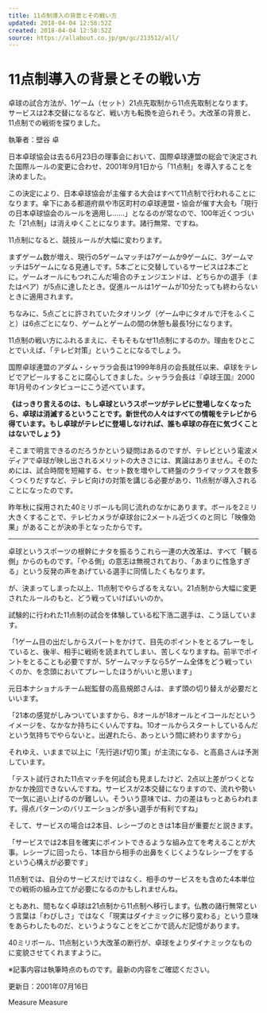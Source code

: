 ```yaml
---
title: 11点制導入の背景とその戦い方
updated: 2018-04-04 12:58:52Z
created: 2018-04-04 12:58:52Z
source: https://allabout.co.jp/gm/gc/213512/all/
---
```


# 11点制導入の背景とその戦い方

卓球の試合方法が、1ゲーム（セット）21点先取制から11点先取制となります。サービスは2本交替になるなど、戦い方も転換を迫られそう。大改革の背景と、11点制での戦術を探りました。

執筆者：壁谷 卓

日本卓球協会は去る6月23日の理事会において、国際卓球連盟の総会で決定された国際ルールの変更に合わせ、2001年9月1日から「11点制」を導入することを決めました。

この決定により、日本卓球協会が主催する大会はすべて11点制で行われることになります。傘下にある都道府県や市区町村の卓球連盟・協会が催す大会も「現行の日本卓球協会のルールを適用し……」となるのが常なので、100年近くつづいた「21点制」は消えゆくことになります。諸行無常、ですね。

11点制になると、競技ルールが大幅に変わります。

まずゲーム数が増え、現行の5ゲームマッチは7ゲームか9ゲームに、3ゲームマッチは5ゲームになる見通しです。5本ごとに交替しているサービスは2本ごとに。ゲームオールにもつれこんだ場合のチェンジエンドは、どちらかの選手（またはペア）が5点に達したとき。促進ルールは1ゲームが10分たっても終わらないときに適用されます。

ちなみに、5点ごとに許されていたタオリング（ゲーム中にタオルで汗をふくこと）は6点ごとになり、ゲームとゲームの間の休憩も最長1分になります。

11点制の戦い方にふれるまえに、そもそもなぜ11点制にするのか。理由をひとことでいえば、「テレビ対策」ということになるでしょう。

国際卓球連盟のアダム・シャララ会長は1999年8月の会長就任以来、卓球をテレビでアピールすることに腐心してきました。シャララ会長は『卓球王国』2000年1月号のインタビューにこう述べています。

**《はっきり言えるのは、もし卓球というスポーツがテレビに登場しなくなったら、卓球は消滅するということです。新世代の人々はすべての情報をテレビから得ています。もし卓球がテレビに登場しなければ、誰も卓球の存在に気づくことはないでしょう》**

そこまで明言できるのだろうかという疑問はあるのですが、テレビという電波メディアで卓球が映し出されるメリットの大きさには、異論はありません。そのためには、試合時間を短縮する、セット数を増やして終盤のクライマックスを数多くつくりだすなど、テレビ向けの対策を講じる必要があり、11点制が導入されることになったのです。

昨年秋に採用された40ミリボールも同じ流れのなかにあります。ボールを2ミリ大きくすることで、テレビカメラが卓球台に2メートル近づくのと同じ「映像効果」があることが決め手となったからです。

* * *

卓球というスポーツの根幹にナタを振るうこれら一連の大改革は、すべて「観る側」からのものです。「やる側」の意志は無視されており、「あまりに性急すぎる」という反発の声をあげている選手に同情したくもなります。

が、決まってしまった以上、11点制でやらざるをえない。21点制から大幅に変更されたルールのもと、どう戦っていけばいいのか。

試験的に行われた11点制の試合を体験している松下浩二選手は、こう話しています。

「1ゲーム目の出だしからスパートをかけて、目先のポイントをとるプレーをしていると、後半、相手に戦術を読まれてしまい、苦しくなりますね。前半でポイントをとることも必要ですが、5ゲームマッチなら5ゲーム全体をどう戦っていくのか、を念頭においてプレーしたほうがいいと思います」

元日本ナショナルチーム総監督の高島規郎さんは、まず頭の切り替えが必要だといいます。

「21本の感覚がしみついていますから、8オールが18オールとイコールだというイメージを、なかなか持ちにくいんですね。10オールからスタートしているんだという気持ちでやらないと。出遅れたら、あっという間に終わりますから」

それゆえ、いままで以上に「先行逃げ切り策」が主流になる、と高島さんは予測しています。

「テスト試行された11点マッチを何試合も見ましたけど、2点以上差がつくとなかなか挽回できないんですね。サービスが2本交替になりますので、流れや勢いで一気に追い上げるのが難しい。そういう意味では、力の差はもっとあらわれます。得点パターンのバリエーションが多い選手が有利ですね」

そして、サービスの場合は2本目、レシーブのときは1本目が重要だと説きます。

「サービスでは2本目を確実にポイントできるような組み立てを考えることが大事。レシーブに回ったら、1本目から相手の出鼻をくじくようなレシーブをするという心構えが必要です」

11点制では、自分のサービスだけではなく、相手のサービスをも含めた4本単位での戦術の組み立てが必要になるのかもしれませんね。

ともあれ、間もなく卓球は21点制から11点制へ移行します。仏教の諸行無常という言葉は「わびしさ」ではなく「現実はダイナミックに移り変わる」という意味をあらわしたものだ、というようなことをどこかで読んだ記憶があります。

40ミリボール、11点制という大改革の断行が、卓球をよりダイナミックなものに変貌させてくれますように。

※記事内容は執筆時点のものです。最新の内容をご確認ください。

 更新日：2001年07月16日

Measure
Measure